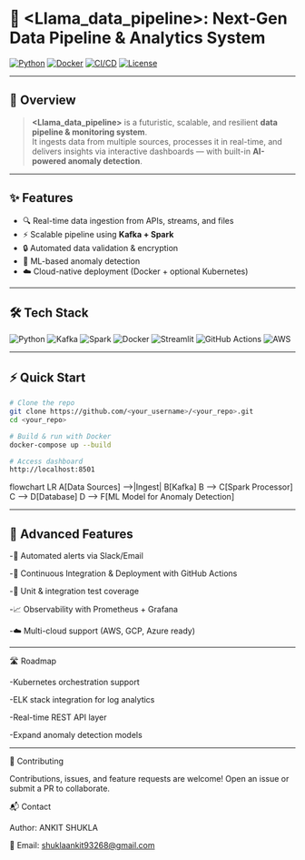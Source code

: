 # 🚀 <Llama_data_pipeline>: Next-Gen Data Pipeline & Analytics System

[![Python](https://img.shields.io/badge/Python-3.10+-blue.svg)]()
[![Docker](https://img.shields.io/badge/Docker-Ready-2496ED.svg)]()
[![CI/CD](https://github.com/<AnkitShukla-arch>/<data_pipeline_project>/actions/workflows/ci.yml/badge.svg)]()
[![License](https://img.shields.io/badge/License-MIT-green.svg)]()

---

## 📖 Overview
> **<Llama_data_pipeline>** is a futuristic, scalable, and resilient **data pipeline & monitoring system**.  
It ingests data from multiple sources, processes it in real-time, and delivers insights via interactive dashboards — with built-in **AI-powered anomaly detection**.

---

## ✨ Features
- 🔍 Real-time data ingestion from APIs, streams, and files  
- ⚡ Scalable pipeline using **Kafka + Spark**  
- 🔒 Automated data validation & encryption  
- 🤖 ML-based anomaly detection  
- ☁️ Cloud-native deployment (Docker + optional Kubernetes)  

---

## 🛠 Tech Stack
![Python](https://img.shields.io/badge/Python-3.10+-3776AB?logo=python)
![Kafka](https://img.shields.io/badge/Kafka-000000?logo=apachekafka)
![Spark](https://img.shields.io/badge/Apache%20Spark-E25A1C?logo=apachespark)
![Docker](https://img.shields.io/badge/Docker-2496ED?logo=docker)
![Streamlit](https://img.shields.io/badge/Streamlit-FF4B4B?logo=streamlit)
![GitHub Actions](https://img.shields.io/badge/CI/CD-GitHub%20Actions-2088FF?logo=githubactions)
![AWS](https://img.shields.io/badge/Cloud-AWS-232F3E?logo=amazonaws)

---

## ⚡ Quick Start

```bash
# Clone the repo
git clone https://github.com/<your_username>/<your_repo>.git
cd <your_repo>

# Build & run with Docker
docker-compose up --build

# Access dashboard
http://localhost:8501
```
flowchart LR
    A[Data Sources] -->|Ingest| B[Kafka]
    B --> C[Spark Processor]
    C --> D[Database]
    D --> F[ML Model for Anomaly Detection]

-----

## 🔮 Advanced Features

-📡 Automated alerts via Slack/Email

-🔁 Continuous Integration & Deployment with GitHub Actions

-🧪 Unit & integration test coverage

-📈 Observability with Prometheus + Grafana

-☁️ Multi-cloud support (AWS, GCP, Azure ready)

---

🛣 Roadmap

-Kubernetes orchestration support

-ELK stack integration for log analytics

-Real-time REST API layer

-Expand anomaly detection models

---

🤝 Contributing

Contributions, issues, and feature requests are welcome!
Open an issue or submit a PR to collaborate.


📬 Contact

Author: ANKIT SHUKLA

📧 Email: shuklaankit93268@gmail.com

